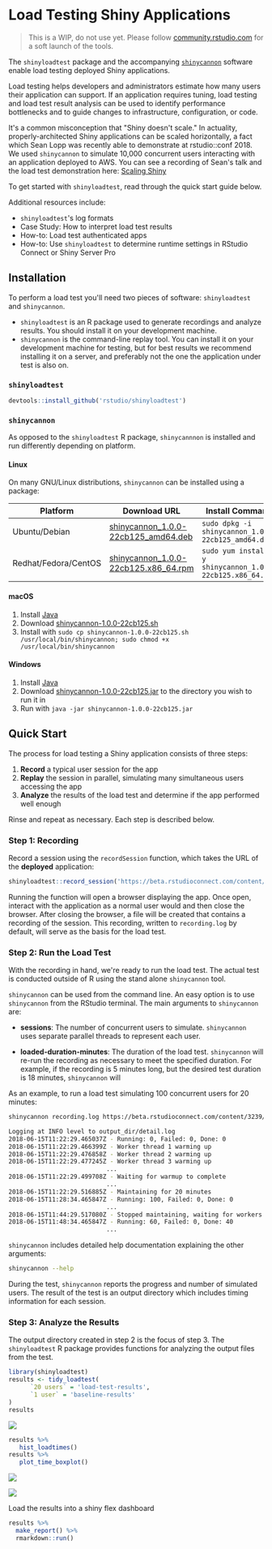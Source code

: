 <!-- -*- mode: markdown; -*- -->

# Load Testing Shiny Applications

> This is a WIP, do not use yet. Please follow [community.rstudio.com][community] for a
soft launch of the tools.

The `shinyloadtest` package and the accompanying [`shinycannon`][shinycannon] software enable load testing
deployed Shiny applications.

Load testing helps developers and administrators estimate how many users their application can support. If an application requires tuning, load testing and load test result analysis can be used to identify performance bottlenecks and to guide changes to infrastructure, configuration, or code.

It's a common misconception that "Shiny doesn't scale." In actuality, properly-architected Shiny applications can be scaled horizontally, a fact which Sean Lopp was recently able to demonstrate at rstudio::conf 2018. We used `shinycannon` to simulate 10,000 concurrent users interacting with an application deployed to AWS. You can see a recording of Sean's talk and the load test demonstration here: [Scaling Shiny](https://www.rstudio.com/resources/videos/scaling-shiny/)

To get started with `shinyloadtest`, read through the quick start guide below.

Additional resources include:

* `shinyloadtest`'s log formats
* Case Study: How to interpret load test results
* How-to: Load test authenticated apps
* How-to: Use `shinyloadtest` to determine runtime settings in RStudio Connect or Shiny Server Pro

## Installation

To perform a load test you'll need two pieces of software: `shinyloadtest` and `shinycannon`.

* `shinyloadtest` is an R package used to generate recordings and analyze results. You should install it on your development machine.
* `shinycannon` is the command-line replay tool. You can install it on your development machine for testing, but for best results we recommend installing it on a server, and preferably not the one the application under test is also on.

### `shinyloadtest`

```R
devtools::install_github('rstudio/shinyloadtest')
```

### `shinycannon`

As opposed to the `shinyloadtest` R package, `shinycannnon` is installed and run differently depending on platform.

#### Linux

On many GNU/Linux distributions, `shinycannon` can be installed using a package:

Platform | Download URL | Install Command
-- | -- | --
Ubuntu/Debian | [shinycannon_1.0.0-22cb125_amd64.deb][shinycannon_deb] | `sudo dpkg -i shinycannon_1.0.0-22cb125_amd64.deb`
Redhat/Fedora/CentOS | [shinycannon_1.0.0-22cb125.x86_64.rpm][shinycannon_rpm] | `sudo yum install -y shinycannon_1.0.0-22cb125.x86_64.rpm`

#### macOS

1. Install [Java](https://www.java.com/en/download/)
1. Download [shinycannon-1.0.0-22cb125.sh][shinycannon_sh]
1. Install with `sudo cp shinycannon-1.0.0-22cb125.sh /usr/local/bin/shinycannon; sudo chmod +x /usr/local/bin/shinycannon`

#### Windows

1. Install [Java](https://www.java.com/en/download/)
1. Download [shinycannon-1.0.0-22cb125.jar][shinycannon_jar] to the directory you wish to run it in
1. Run with `java -jar shinycannon-1.0.0-22cb125.jar`

## Quick Start

The process for load testing a Shiny application consists of three steps:

1. **Record** a typical user session for the app
1. **Replay** the session in parallel, simulating many simultaneous users accessing the app
1. **Analyze** the results of the load test and determine if the app performed well enough

Rinse and repeat as necessary. Each step is described below.

### Step 1: Recording

Record a session using the `recordSession` function, which takes the URL of the **deployed** application:


```r
shinyloadtest::record_session('https://beta.rstudioconnect.com/content/3239/')
```

Running the function will open a browser displaying the app. Once open, interact with the application as a normal user would and then close the browser. After closing the browser, a file will be created that contains a recording of the session. This recording, written to `recording.log` by default, will serve as the basis for the load test.


### Step 2: Run the Load Test

With the recording in hand, we're ready to run the load test. The actual test is conducted outside of R using the stand alone `shinycannon` tool.

`shinycannon` can be used from the command line. An easy option is to use `shinycannon` from the RStudio terminal. The main arguments to `shinycannon` are:

- **sessions**: The number of concurrent users to simulate. `shinycannon` uses separate parallel threads to represent each user.

- **loaded-duration-minutes**: The duration of the load test. `shinycannon` will re-run the recording as necessary to meet the specified duration. For example, if the recording is 5 minutes long, but the desired test duration is 18 minutes, `shinycannon` will

As an example, to run a load test simulating 100 concurrent users for 20 minutes:

```bash
shinycannon recording.log https://beta.rstudioconnect.com/content/3239/ --sessions=100 --loaded-duration-minutes=20s

Logging at INFO level to output_dir/detail.log
2018-06-15T11:22:29.465037Z - Running: 0, Failed: 0, Done: 0
2018-06-15T11:22:29.466399Z - Worker thread 1 warming up
2018-06-15T11:22:29.476858Z - Worker thread 2 warming up
2018-06-15T11:22:29.477245Z - Worker thread 3 warming up
                           ...
2018-06-15T11:22:29.499708Z - Waiting for warmup to complete
                           ...
2018-06-15T11:22:29.516885Z - Maintaining for 20 minutes
2018-06-15T11:28:34.465847Z - Running: 100, Failed: 0, Done: 0
                           ...
2018-06-15T11:44:29.517080Z - Stopped maintaining, waiting for workers to stop
2018-06-15T11:48:34.465847Z - Running: 60, Failed: 0, Done: 40
                           ...
```

`shinycannon` includes detailed help documentation explaining the other arguments:

```bash
shinycannon --help
```

During the test, `shinycannon` reports the progress and number of simulated users. The result of the test is an output directory which includes timing information for each session.

### Step 3: Analyze the Results

The output directory created in step 2 is the focus of step 3. The `shinyloadtest` R package provides
functions for analyzing the output files from the test.

```r
library(shinyloadtest)
results <- tidy_loadtest(
      `20 users` = 'load-test-results',
      `1 user` = 'baseline-results'
)
results
```

![](inst/img/results.png)

```r
results %>%
   hist_loadtimes()
results %>%
   plot_time_boxplot()
```

![](inst/img/hist_loadtime.png)

![](inst/img/boxplot.png)


Load the results into a shiny flex dashboard
```r
results %>%
  make_report() %>%
  rmarkdown::run()
```

[community]: https://community.rstudio.com
[shinycannon]: https://github.com/rstudio/shinycannon
[shinycannon_deb]:	https://s2.amazonaws.com/rstudio-shinycannon-build/2018-08-16-15:45:30_1.0.0-22cb125/deb/shinycannon_1.0.0-22cb125_amd64.deb
[shinycannon_rpm]:	https://s3.amazonaws.com/rstudio-shinycannon-build/2018-08-16-15:45:30_1.0.0-22cb125/rpm/shinycannon-1.0.0-22cb125.x86_64.rpm
[shinycannon_jar]:	https://s3.amazonaws.com/rstudio-shinycannon-build/2018-08-16-15:45:30_1.0.0-22cb125/jar/shinycannon-1.0.0-22cb125.jar
[shinycannon_sh]:	https://s3.amazonaws.com/rstudio-shinycannon-build/2018-08-16-15:45:30_1.0.0-22cb125/bin/shinycannon-1.0.0-22cb125.sh
